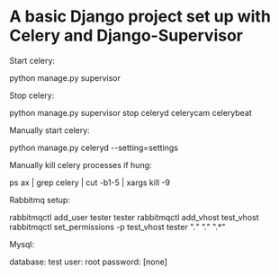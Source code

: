 A basic Django project set up with Celery and Django-Supervisor
===============================================================

Start celery:

python manage.py supervisor

Stop celery:

python manage.py supervisor stop celeryd celerycam celerybeat

Manually start celery:

python manage.py celeryd --setting=settings

Manually kill celery processes if hung:

ps ax | grep celery | cut -b1-5 | xargs kill -9

Rabbitmq setup:

rabbitmqctl add_user tester tester
rabbitmqctl add_vhost test_vhost
rabbitmqctl set_permissions -p test_vhost tester ".*" ".*" ".*"

Mysql:

database: test
user: root
password: [none]
